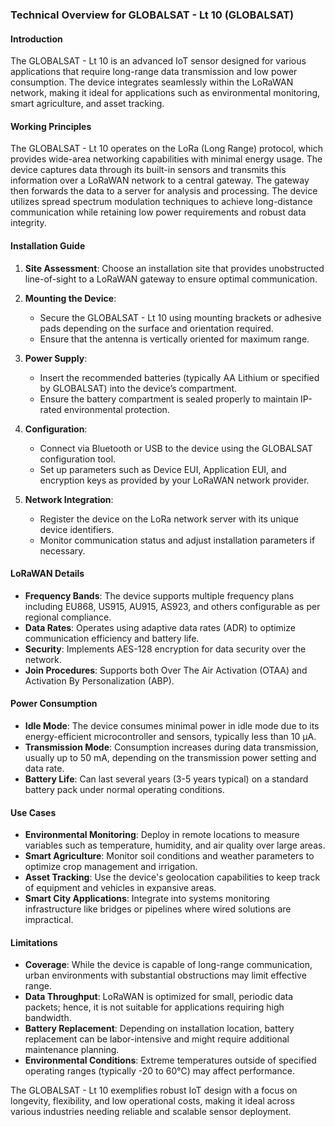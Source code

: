 ### Technical Overview for GLOBALSAT - Lt 10 (GLOBALSAT)

#### Introduction
The GLOBALSAT - Lt 10 is an advanced IoT sensor designed for various applications that require long-range data transmission and low power consumption. The device integrates seamlessly within the LoRaWAN network, making it ideal for applications such as environmental monitoring, smart agriculture, and asset tracking.

#### Working Principles
The GLOBALSAT - Lt 10 operates on the LoRa (Long Range) protocol, which provides wide-area networking capabilities with minimal energy usage. The device captures data through its built-in sensors and transmits this information over a LoRaWAN network to a central gateway. The gateway then forwards the data to a server for analysis and processing. The device utilizes spread spectrum modulation techniques to achieve long-distance communication while retaining low power requirements and robust data integrity.

#### Installation Guide
1. **Site Assessment**: Choose an installation site that provides unobstructed line-of-sight to a LoRaWAN gateway to ensure optimal communication.

2. **Mounting the Device**:
   - Secure the GLOBALSAT - Lt 10 using mounting brackets or adhesive pads depending on the surface and orientation required.
   - Ensure that the antenna is vertically oriented for maximum range.

3. **Power Supply**:
   - Insert the recommended batteries (typically AA Lithium or specified by GLOBALSAT) into the device’s compartment.
   - Ensure the battery compartment is sealed properly to maintain IP-rated environmental protection.

4. **Configuration**:
   - Connect via Bluetooth or USB to the device using the GLOBALSAT configuration tool.
   - Set up parameters such as Device EUI, Application EUI, and encryption keys as provided by your LoRaWAN network provider.

5. **Network Integration**:
   - Register the device on the LoRa network server with its unique device identifiers.
   - Monitor communication status and adjust installation parameters if necessary.

#### LoRaWAN Details
- **Frequency Bands**: The device supports multiple frequency plans including EU868, US915, AU915, AS923, and others configurable as per regional compliance.
- **Data Rates**: Operates using adaptive data rates (ADR) to optimize communication efficiency and battery life.
- **Security**: Implements AES-128 encryption for data security over the network.
- **Join Procedures**: Supports both Over The Air Activation (OTAA) and Activation By Personalization (ABP).

#### Power Consumption
- **Idle Mode**: The device consumes minimal power in idle mode due to its energy-efficient microcontroller and sensors, typically less than 10 µA.
- **Transmission Mode**: Consumption increases during data transmission, usually up to 50 mA, depending on the transmission power setting and data rate.
- **Battery Life**: Can last several years (3-5 years typical) on a standard battery pack under normal operating conditions.

#### Use Cases
- **Environmental Monitoring**: Deploy in remote locations to measure variables such as temperature, humidity, and air quality over large areas.
- **Smart Agriculture**: Monitor soil conditions and weather parameters to optimize crop management and irrigation.
- **Asset Tracking**: Use the device's geolocation capabilities to keep track of equipment and vehicles in expansive areas.
- **Smart City Applications**: Integrate into systems monitoring infrastructure like bridges or pipelines where wired solutions are impractical.

#### Limitations
- **Coverage**: While the device is capable of long-range communication, urban environments with substantial obstructions may limit effective range.
- **Data Throughput**: LoRaWAN is optimized for small, periodic data packets; hence, it is not suitable for applications requiring high bandwidth.
- **Battery Replacement**: Depending on installation location, battery replacement can be labor-intensive and might require additional maintenance planning.
- **Environmental Conditions**: Extreme temperatures outside of specified operating ranges (typically -20 to 60°C) may affect performance.

The GLOBALSAT - Lt 10 exemplifies robust IoT design with a focus on longevity, flexibility, and low operational costs, making it ideal across various industries needing reliable and scalable sensor deployment.